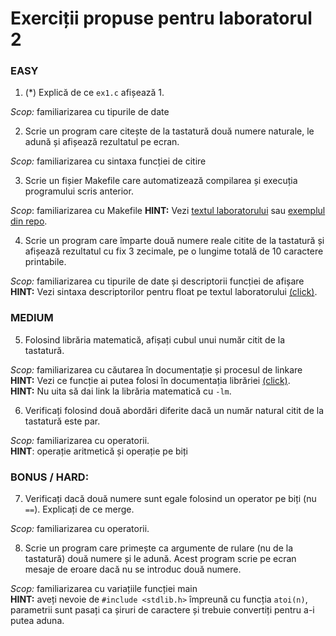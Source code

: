 # Exerciții propuse pentru laboratorul 2

### EASY

1. (*) Explică de ce `ex1.c` afișează 1.

*Scop:* familiarizarea cu tipurile de date

2. Scrie un program care citește de la tastatură două numere naturale,
le adună și afișează rezultatul pe ecran.

*Scop:* familiarizarea cu sintaxa funcției de citire

3. Scrie un fișier Makefile care automatizează compilarea și execuția
programului scris anterior.

*Scop*: familiarizarea cu Makefile
**HINT:** Vezi [textul laboratorului](https://ocw.cs.pub.ro/courses/programare/laboratoare/lab01)
sau [exemplul din repo](../examples/Makefile).

4. Scrie un program care împarte două numere reale citite de la tastatură și
afișează rezultatul cu fix 3 zecimale, pe o lungime totală de 10 caractere
printabile.

*Scop:* familiarizarea cu tipurile de date și descriptorii funcției de afișare
**HINT:** Vezi sintaxa descriptorilor pentru float pe textul laboratorului
[(click)](https://ocw.cs.pub.ro/courses/programare/laboratoare/lab01).

### MEDIUM

5. Folosind librăria matematică, afișați cubul unui număr citit de la tastatură.

*Scop:* familiarizarea cu căutarea în documentație și procesul de linkare<br>
**HINT:** Vezi ce funcție ai putea folosi în documentația librăriei
[(click)](https://pubs.opengroup.org/onlinepubs/9699919799/basedefs/math.h.html).<br>
**HINT:** Nu uita să dai link la librăria matematică cu `-lm`.

6. Verificați folosind două abordări diferite dacă un număr natural citit de la
tastatură este par.

*Scop:* familiarizarea cu operatorii.<br>
**HINT**: operație aritmetică și operație pe biți

### BONUS / HARD:

7. Verificați dacă două numere sunt egale folosind un operator pe biți (nu `==`).
Explicați de ce merge.

*Scop:* familiarizarea cu operatorii.

8. Scrie un program care primește ca argumente de rulare (nu de la tastatură)
două numere și le adună.
Acest program scrie pe ecran mesaje de eroare dacă nu se introduc două numere.

*Scop:* familiarizarea cu variațiile funcției main<br>
**HINT:** aveți nevoie de `#include <stdlib.h>` împreună cu funcția `atoi(n)`,
parametrii sunt pasați ca șiruri de caractere și trebuie convertiți pentru a-i
putea aduna.
